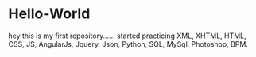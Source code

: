 # Hello-World
hey this is my first repository......
started practicing XML, XHTML, HTML, CSS, JS, AngularJs, Jquery, Json, Python, SQL, MySql, Photoshop, BPM.
